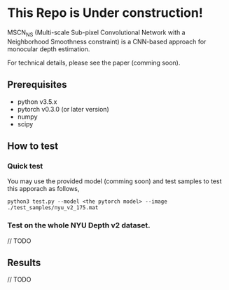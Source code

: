 # This Repo is Under construction!
MSCN<sub>NS</sub> (Multi-scale Sub-pixel Convolutional Network with a Neighborhood Smoothness constraint) is a CNN-based approach for monocular depth estimation.

For technical details, please see the paper (comming soon).

## Prerequisites
* python v3.5.x
* pytorch v0.3.0 (or later version)
* numpy
* scipy

## How to test

### Quick test
You may use the provided model (comming soon) and test samples to test this apporach as follows,

```python3 test.py --model <the pytorch model> --image ./test_samples/nyu_v2_175.mat```

### Test on the whole NYU Depth v2 dataset.
// TODO

## Results
// TODO
